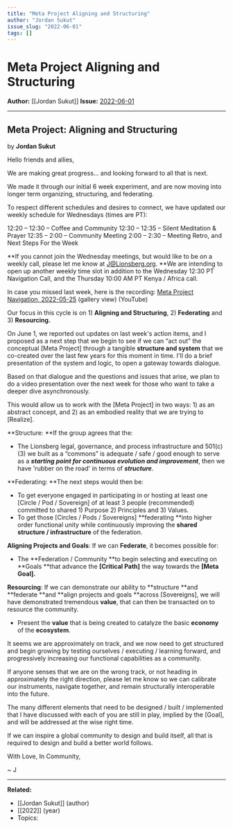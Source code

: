 ```yaml
---
title: "Meta Project Aligning and Structuring"
author: "Jordan Sukut"
issue_slug: "2022-06-01"
tags: []
---
```


# Meta Project Aligning and Structuring

**Author:** [[Jordan Sukut]]
**Issue:** [2022-06-01](https://plex.collectivesensecommons.org/2022-06-01/)

---

## Meta Project: Aligning and Structuring
by **Jordan Sukut**

Hello friends and allies,

We are making great progress… and looking forward to all that is next.

We made it through our initial 6 week experiment, and are now moving into longer term organizing, structuring, and federating.

To respect different schedules and desires to connect, we have updated our weekly schedule for Wednesdays (times are PT):

12:20 – 12:30 – Coffee and Community
12:30 – 12:35 – Silent Meditation & Prayer
12:35 – 2:00 – Community Meeting
2:00 – 2:30 – Meeting Retro, and Next Steps For the Week

**If you cannot join the Wednesday meetings, but would like to be on a weekly call, please let me know at [J@Lionsberg.org](mailto:J@Lionsberg.org). **We are intending to open up another weekly time slot in addition to the Wednesday 12:30 PT Navigation Call, and the Thursday 10:00 AM PT Kenya / Africa call.

In case you missed last week, here is the recording: [Meta Project Navigation, 2022-05-25](https://www.youtube.com/watch?v=xbKRcyFMhhQ) (gallery view) (YouTube)

Our focus in this cycle is on 1) **Aligning and Structuring**, 2) **Federating** and 3) **Resourcing.**

On June 1, we reported out updates on last week's action items, and I proposed as a next step that we begin to see if we can “act out” the conceptual [Meta Project] through a tangible **structure and system** that we co-created over the last few years for this moment in time. I'll do a brief presentation of the system and logic, to open a gateway towards dialogue.

Based on that dialogue and the questions and issues that arise, we plan to do a video presentation over the next week for those who want to take a deeper dive asynchronously.

This would allow us to work with the [Meta Project] in two ways: 1) as an abstract concept, and 2) as an embodied reality that we are trying to [Realize].

**Structure: **If the group agrees that the:

- The Lionsberg legal, governance, and process infrastructure and 501(c)(3) we built as a “commons” is adequate / safe / good enough to serve as a ***starting point for continuous evolution and improvement***, then we have 'rubber on the road' in terms of ***structure***.

**Federating: **The next steps would then be:

- To get everyone engaged in participating in or hosting at least one [Circle / Pod / Sovereign] of at least 3 people (recommended) committed to shared 1) Purpose 2) Principles and 3) Values.
- To get those [Circles / Pods / Sovereigns] **federating **into higher order functional unity while continuously improving the **shared structure / infrastructure** of the federation.

**Aligning Projects and Goals**: If we can **Federate**, it becomes possible for:

- The **Federation / Community **to begin selecting and executing on **Goals **that advance the **[Critical Path]** the way towards the **[Meta Goal].**

**Resourcing**: If we can demonstrate our ability to **structure **and **federate **and **align projects and goals **across [Sovereigns], we will have demonstrated tremendous **value**, that can then be transacted on to resource the community.

- Present the **value** that is being created to catalyze the basic **economy** of the **ecosystem**.

It seems we are approximately on track, and we now need to get structured and begin growing by testing ourselves / executing / learning forward, and progressively increasing our functional capabilities as a community.

If anyone senses that we are on the wrong track, or not heading in approximately the right direction, please let me know so we can calibrate our instruments, navigate together, and remain structurally interoperable into the future.

The many different elements that need to be designed / built / implemented that I have discussed with each of you are still in play, implied by the [Goal], and will be addressed at the wise right time.

If we can inspire a global community to design and build itself, all that is required to design and build a better world follows.

With Love, In Community,

~ J

---

**Related:**
- [[Jordan Sukut]] (author)
- [[2022]] (year)
- Topics: 

